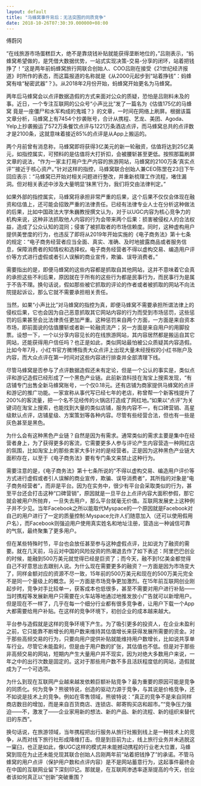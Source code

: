 ```yaml
---
layout: default
title: "马蜂窝事件背后：无法突围的同质竞争"
date: 2018-10-26T07:30:39.000000+08:00
---
```


傅蔚冈

“在线旅游市场蛋糕巨大，绝不是靠烧钱补贴就能获得垄断地位的，”吕刚表示，“蚂蜂窝希望做的，是凭借大数据优势，一站式实现决策-交易-分享的闭环，站着把钱挣了！”这是两年前蚂蜂窝旅行网联合创始人、COO吕刚在接受《21世纪经济报道》时所作的表态，而这篇报道的名称就是《从2000元起步到“站着挣钱”：蚂蜂窝有啥“秘密武器”？》。从2018年2月份开始，蚂蜂窝开始更名为马蜂窝。

两年后马蜂窝会以点评数据造假的方式来面对公众的质疑，恐怕是吕刚料未及的事。近日，一个专注互联网的公众号“小声比比”发了一篇名为《估值175亿的马蜂窝 竟是一座僵尸和水军构成的鬼城？》的文章，一时间在网络上刷屏。根据该篇文章分析，马蜂窝上有7454个抄袭账号，合计从携程、艺龙、美团、Agoda、Yelp上抄袭搬运了572万条餐饮点评与1221万条酒店点评，而马蜂窝总共的点评数才是2100条，这就意味着接近85%的点评是从App上搬运的。

两个月前曾有消息称，马蜂窝即将获得3亿美元的新一轮融资，估值将达到25亿美元，如指控属实，可预料的是估值将大打折扣，会被腰斩甚至更低。按照那篇刷屏文章的说法，“作为一家主打用户生产内容的旅游网站，马蜂窝的2100万条‘真实点评”’接近于核心资产。”针对这样的指控，马蜂窝联合创始人兼CEO陈罡在23日下午回应表示：“马蜂窝已开始对相关问题进行整改，并重新梳理工作流程，堵住漏洞。但对相关表述中涉及大量明显‘抹黑’行为，我们将交由法律判定。”

如果外部的指控属实，马蜂窝将承担非常严重的后果，这个后果不仅仅会体现在融资和估值上，还可能会招致严重的法律责任。已经有法律专业人士在分析这种做法的后果，比如中国政法大学朱巍教授撰文认为，对于以UGC内容为核心竞争力的机构来说，这种非法抓取他人内容的行为会带来两个后果：损害被侵权人的合法权益，造成了公众认知的混同；侵害了被抓取者的市场信赖度。同时，这种虚构用户提供美誉度的行为，也违反了即将从2019年开始实施的《电子商务法》第十七条的规定：“电子商务经营者应当全面、真实、准确、及时地披露商品或者服务信息，保障消费者的知情权和选择权。电子商务经营者不得以虚构交易、编造用户评价等方式进行虚假或者引人误解的商业宣传，欺骗、误导消费者。”

需要指出的是，即便马蜂窝的这些内容都是抓取自其他网站，这并不意味着它会真的承担这些不利后果，原因就在于所有的这些行为都是民事行为，而民事行为是属于不告不理。换句话说，假如那些被它抓取的评论的作者或者被抓取的网站不向法院提起诉讼，那么它就不需要承担相关责任。

当然，如果“小声比比”对马蜂窝的指控为真，即便马蜂窝不需要承担所谓法律上的侵权后果，它也会因为自己恶意抓取其它网站内容的行为而受到市场惩罚，这些惩罚的后果甚至会比法律责任更加严重。这种惩罚来自两个方面，一方面是来自资本市场，即前面说的估值腰斩或者新一轮融资流产；另一方面是来自用户的用脚投票。设想一下，一个以分享内容见长的在线旅游网站，其内容居然都是搬运自其它网站，还能获得用户信任吗？也正是如此，类似网站最怕被公众质疑其内容造假。比如今年7月，小红书官方微博指责大众点评上出现大量未经授权的小红书账户及内容，而大众点评在第一时间对这些内容进行排查并全部清理下线。

尽管马蜂窝是否参与了点评数据造假还未有定论，但是一个公认的事实是，类似点评和游记造假已经形成了一个黑色产业链。此前新浪科技在淘宝上搜索发现，“有店铺专门出售全新马蜂窝账号，一个仅0.18元。还有店铺为商家提供马蜂窝的点评和游记的推广功能。一家宣称从事代写已经七年的老店，称曾帮一个新客栈提升了200%的客流量，把一个名不见经传的火锅店打造成了网红地。”如果以“点评”为关键词在淘宝上搜索，也能找到大量的类似店铺，服务内容不一，有口碑营销、高星级默认点评，店铺星级、方案策划等各种内容。尽管有些经营合法，但也有一些是灰色甚至是黑色。

为什么会有这种黑色产业链？自然是因为有需求。通常类似的需求主要是集中在经营者身上，为了获得更多的客流，它需要更多人参与评论产生内容营造一种网红店的氛围，比如淘宝上的那些卖家大多针对的是经营者。正是因为这种黑色产业链大面积存在，以至于《电子商务法》要有专门条文来禁止这种行为。

需要注意的是，《电子商务法》第十七条所说的“不得以虚构交易、编造用户评价等方式进行虚假或者引人误解的商业宣传，欺骗、误导消费者”，其所指的对象是“电子商务经营者”，而非是平台。因为在实务中，很少有平台会采取类似的行为，甚至平台还会打击这种“口碑营销”，原因就是一旦平台上点评内容大面积参假，那它就会被用户所抛弃，一旦失去用户，那么平台就毫无价值。互联网发展史上这种例子并不少见。当年Facebook之所以能取代Myspace的一个原因就是Facebook对自己的用户进行了一定的质量控制:Myspace允许人们随意加入（还可以使用假用户名），而Facebook则强迫用户使用真实姓名和地址注册，营造出一种诚信可靠的气氛，最终聚集了更多用户。

但在某些特殊时节，平台也会放任甚至参与这种虚假点评，比如说为了融资的需要。就在几天前，马云对中国的风险投资的热潮退去作了如下表述：阿里巴巴创业的时候，能融到500万美元就觉得已经是巨资了；而今天，融不到1亿美金都觉得自己不好意思出去跟别人说。为什么现在需要更多的融资？一方面是因为市场变大了，同样金额对应的资源不尽一致，15年前的500万美元和现在的500万美元完全不是同一个量级上的概念。另一方面是市场竞争更加激烈。在15年前互联网创业刚起步时，竞争对手比较单一，获客成本也低很多，甚至不需要对用户进行补贴——当时携程等发展新用户只需要在火车站等地通过地推发放小广告就可以新增用户。但是现在不一样了，几乎在每一个细分行业都有很多竞争者，让用户下载一个App大都需要给用户补贴。在这样的竞争环境下，初创企业的成本越来越大。

平台参与造假就是这样的竞争环境下产生。为了吸引更多的投资人，在企业未盈利之前，它只能靠不断增长的用户数来维持其估值增长来获得发展所需要的资金。对于那些高频交易的行为，只要向用户提供补贴就能维持用户数增长，比如说共享单车行业。尽管它未能盈利，但是由于用户数的扩张，其估值也不低。但是对于那些非高频交易的网站，短期内产生大量用户并不现实，因为对绝大多数用户来说，一年之中的出行次数是固定的。这对于那些用户数不多且活跃程度低的网站，造假就成为了一个可选项。

为什么到现在互联网产业越来越发依赖巨额补贴竞争？最为重要的原因可能是竞争的同质化。何为竞争？熊彼特说，创造的驱动力源于竞争，与其说是价格竞争，还不如说是技术上的竞争。例如在零售领域，熊彼特说：“真正的竞争不是来自同样商店数目的增加，而是来自百货商店、连锁店、邮寄购买店和超市。”“竞争压力强迫——不，激发了——企业家用新的想法、新的产品、新的流程、新的组织来替代旧的东西”。

换句话说，在旅游领域，当年携程把出行服务从旅行社搬到线上是一种技术上的竞争，从而对线下旅行社形成降维打击。但是到目前为止，线上旅行业务并未逃脱这一窠臼，也正是如此，像UGC这样的模式并未能撼动携程的行业老大位置，马蜂窝到现在为止还未能兑现其联合创始人吕刚两年前“站着把钱挣了”的承诺。不管马蜂窝的用户点评（保护用户数和点评内容）是不是网站蓄意行为，这起事件最终会在中国的互联网业留下深刻印记。那就是，在互联网渗透率逐渐提高的今天，创业者该如何真正以“创新”突破重围？

